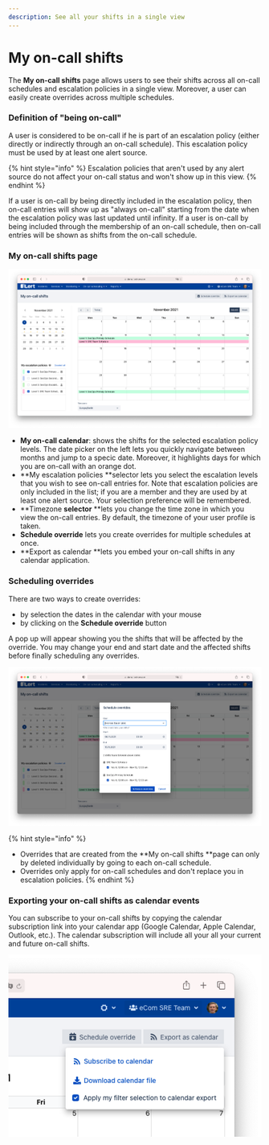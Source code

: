 ```yaml
---
description: See all your shifts in a single view
---
```


# My on-call shifts

The **My on-call shifts** page allows users to see their shifts across all on-call schedules and escalation policies in a single view. Moreover,  a user can easily create overrides across multiple schedules.

### Definition of "being on-call"

A user is considered to be on-call if he is part of an escalation policy (either directly or indirectly through an on-call schedule). This escalation policy must be used by at least one alert source. 

{% hint style="info" %}
Escalation policies that aren't used by any alert source do not affect your on-call status and won't show up in this view.
{% endhint %}

If a user is on-call by being directly included in the escalation policy, then on-call entries will show up as "always on-call" starting from the date when the escalation policy was last updated until infinity. If a user is on-call by being included through the membership of an on-call schedule, then on-call entries will be shown as shifts from the on-call schedule.

### My on-call shifts page

![](<../../.gitbook/assets/Screenshot 2021-08-04 at 17.24.34.png>)

* **My on-call calendar**: shows the shifts for the selected escalation policy levels. The date picker on the left lets you quickly navigate between months and jump to a specic date. Moreover, it highlights days for which you are on-call with an orange dot.
* **My escalation policies **selector lets you select the escalation levels that you wish to see on-call entries for. Note that escalation policies are only included in the list; if you are a member and they are used by at least one alert source. Your selection preference will be remembered.
* **Timezone **selector** **lets you change the time zone in which you view the on-call entries. By default, the timezone of your user profile is taken.
* **Schedule override** lets you create overrides for multiple schedules at once. 
* **Export as calendar **lets you embed your on-call shifts in any calendar application. 

### Scheduling overrides

There are two ways to create overrides:

* by selection the dates in the calendar with your mouse
* by clicking on the **Schedule override** button

A pop up will appear showing you the shifts that will be affected by the override. You may change your end and start date and the affected shifts before finally scheduling any overrides.

![](<../../.gitbook/assets/Screenshot 2021-08-04 at 17.25.45.png>)

{% hint style="info" %}
* Overrides that are created from the **My on-call shifts **page can only by deleted individually by going to each on-call schedule.
* Overrides only apply for on-call schedules and don't replace you in escalation policies.
{% endhint %}

### Exporting your on-call shifts as calendar events

You can subscribe to your on-call shifts by copying the calendar subscription link into your calendar app (Google Calendar, Apple Calendar, Outlook, etc.). The calendar subscription will include all your all your current and future on-call shifts.

![](<../../.gitbook/assets/Screenshot 2021-08-04 at 17.26.55.png>)

